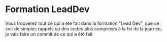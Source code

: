 # Formation LeadDev

Vous trouverez tout ce qui a été fait dans la formation "Lead Dev", que ce soit de simples rappels ou des codes plus complexes à la fin de la journée, je vais faire un commit de ce qui a été fait

